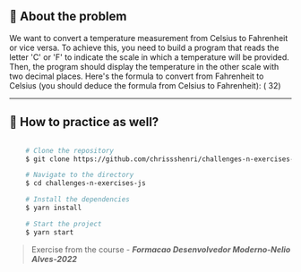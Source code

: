 ## 👀 About the problem

We want to convert a temperature measurement from Celsius to Fahrenheit or vice versa. To achieve this, you need to build a program that reads the letter 'C' or 'F' to indicate the scale in which a temperature will be provided. Then, the program should display the temperature in the other scale with two decimal places. Here's the formula to convert from Fahrenheit to Celsius (you should deduce the formula from Celsius to Fahrenheit): ( 32)

---

## 📁 How to practice as well?

```bash

    # Clone the repository
    $ git clone https://github.com/chrissshenri/challenges-n-exercises-js.git

    # Navigate to the directory
    $ cd challenges-n-exercises-js

    # Install the dependencies
    $ yarn install

    # Start the project
    $ yarn start

```

> 
> Exercise from the course - ***Formacao Desenvolvedor Moderno-Nelio Alves-2022***

